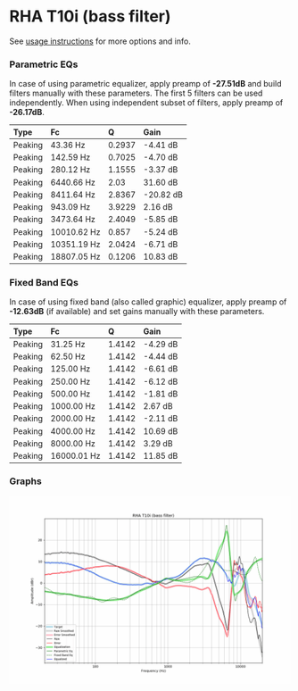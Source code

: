 # RHA T10i (bass filter)
See [usage instructions](https://github.com/jaakkopasanen/AutoEq#usage) for more options and info.

### Parametric EQs
In case of using parametric equalizer, apply preamp of **-27.51dB** and build filters manually
with these parameters. The first 5 filters can be used independently.
When using independent subset of filters, apply preamp of **-26.17dB**.

| Type    | Fc          |      Q | Gain      |
|:--------|:------------|:-------|:----------|
| Peaking | 43.36 Hz    | 0.2937 | -4.41 dB  |
| Peaking | 142.59 Hz   | 0.7025 | -4.70 dB  |
| Peaking | 280.12 Hz   | 1.1555 | -3.37 dB  |
| Peaking | 6440.66 Hz  | 2.03   | 31.60 dB  |
| Peaking | 8411.64 Hz  | 2.8367 | -20.82 dB |
| Peaking | 943.09 Hz   | 3.9229 | 2.16 dB   |
| Peaking | 3473.64 Hz  | 2.4049 | -5.85 dB  |
| Peaking | 10010.62 Hz | 0.857  | -5.24 dB  |
| Peaking | 10351.19 Hz | 2.0424 | -6.71 dB  |
| Peaking | 18807.05 Hz | 0.1206 | 10.83 dB  |

### Fixed Band EQs
In case of using fixed band (also called graphic) equalizer, apply preamp of **-12.63dB**
(if available) and set gains manually with these parameters.

| Type    | Fc          |      Q | Gain     |
|:--------|:------------|:-------|:---------|
| Peaking | 31.25 Hz    | 1.4142 | -4.29 dB |
| Peaking | 62.50 Hz    | 1.4142 | -4.44 dB |
| Peaking | 125.00 Hz   | 1.4142 | -6.61 dB |
| Peaking | 250.00 Hz   | 1.4142 | -6.12 dB |
| Peaking | 500.00 Hz   | 1.4142 | -1.81 dB |
| Peaking | 1000.00 Hz  | 1.4142 | 2.67 dB  |
| Peaking | 2000.00 Hz  | 1.4142 | -2.11 dB |
| Peaking | 4000.00 Hz  | 1.4142 | 10.69 dB |
| Peaking | 8000.00 Hz  | 1.4142 | 3.29 dB  |
| Peaking | 16000.01 Hz | 1.4142 | 11.85 dB |

### Graphs
![](./RHA%20T10i%20(bass%20filter).png)